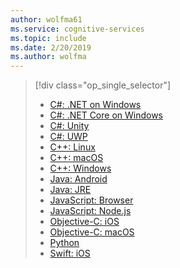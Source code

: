 ```yaml
---
author: wolfma61
ms.service: cognitive-services
ms.topic: include
ms.date: 2/20/2019
ms.author: wolfma
---
```


> [!div class="op_single_selector"]
> - [C#: .NET on Windows](~/articles/cognitive-services/speech-service/quickstart-csharp-dotnet-windows.md)
> - [C#: .NET Core on Windows](~/articles/cognitive-services/speech-service/quickstart-csharp-dotnetcore-windows.md)
> - [C#: Unity](~/articles/cognitive-services/speech-service/quickstart-csharp-unity.md)
> - [C#: UWP](~/articles/cognitive-services/speech-service/quickstart-csharp-uwp.md)
> - [C++: Linux](~/articles/cognitive-services/speech-service/quickstart-cpp-linux.md)
> - [C++: macOS](~/articles/cognitive-services/speech-service/quickstart-cpp-macos.md)
> - [C++: Windows](~/articles/cognitive-services/speech-service/quickstart-cpp-windows.md)
> - [Java: Android](~/articles/cognitive-services/speech-service/quickstart-java-android.md)
> - [Java: JRE](~/articles/cognitive-services/speech-service/quickstart-java-jre.md)
> - [JavaScript: Browser](~/articles/cognitive-services/speech-service/quickstart-js-browser.md)
> - [JavaScript: Node.js](~/articles/cognitive-services/speech-service/quickstart-js-node.md)
> - [Objective-C: iOS](~/articles/cognitive-services/speech-service/quickstart-objectivec-ios.md)
> - [Objective-C: macOS](~/articles/cognitive-services/speech-service/quickstart-objective-c-macos.md)
> - [Python](~/articles/cognitive-services/speech-service/quickstart-python.md)
> - [Swift: iOS](~/articles/cognitive-services/speech-service/quickstart-swift-ios.md)
